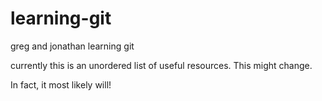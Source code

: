 # learning-git
greg and jonathan learning git

currently this is an unordered list of useful resources. This might change.

In fact, it most likely will!

